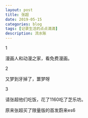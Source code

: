 ```yaml
---
layout: post
title: 张超
date: 2019-05-15
categories: blog
tags: [记录生活的点点滴滴]
description: 流水账
---
```


1 

漫画人和动漫之家，看免费漫画。

2

又梦到牙掉了，噩梦呀

3

请张超他们吃饭，花了1160吃了芝乐坊。

原来张超买了限量版的首发蔚来es6











